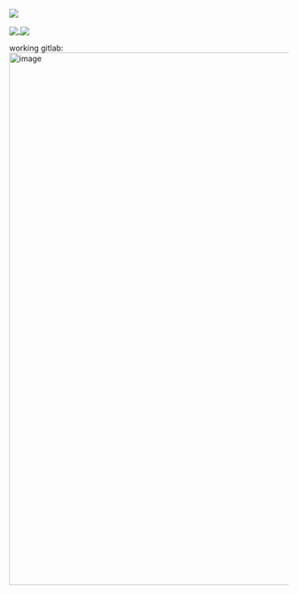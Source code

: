 
![](https://komarev.com/ghpvc/?username=d0kur0&label=?-gs23qfAF12)


<a href="https://github.com/d0kur0/cui">
  <img align="center" src="https://github-readme-stats.vercel.app/api/pin/?username=d0kur0&repo=cui&theme=radical&show_owner=true" />
</a>

<a href="https://github.com/d0kur0/toster-stickers">
  <img align="center" src="https://github-readme-stats.vercel.app/api/pin/?username=d0kur0&repo=toster-stickers&theme=radical&show_owner=true" />
</a>



working gitlab:
<img width="961" alt="image" src="https://github.com/d0kur0/d0kur0/assets/31435565/825dbddb-066e-4ee2-8392-f2b4f2519134">

